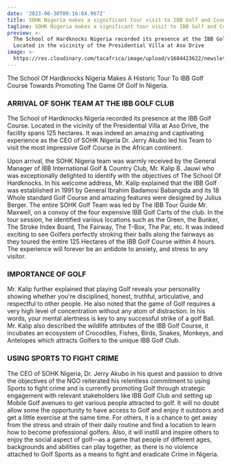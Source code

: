 ```yaml
---
date: '2023-06-30T09:16:04.967Z'
title: SOHK Nigeria makes a significant tour visit to IBB Golf and Country Club
tagline: SOHK Nigeria makes a significant tour visit to IBB Golf and Country Club
preview: >-
  The School of Hardknocks Nigeria recorded its presence at the IBB Golf Course.
  Located in the vicinity of the Presidential Villa at Aso Drive
image: >-
  https://res.cloudinary.com/tacafrica/image/upload/v1684423622/newsletters%20imager/new/NEWSLETTER-06_gixekp.png
---
```

The School Of Hardknocks Nigeria Makes A Historic Tour To IBB
Golf Course Towards Promoting The Game Of Golf In Nigeria.

### ARRIVAL OF SOHK TEAM AT THE IBB GOLF CLUB
The School of Hardknocks Nigeria recorded its presence at the IBB
Golf Course. Located in the vicinity of the Presidential Villa at Aso
Drive, the facility spans 125 hectares. It was indeed an amazing and
captivating experience as the CEO of SOHK Nigeria Dr. Jerry Akubo
led his Team to visit the most impressive Golf Course in the African
continent.

Upon arrival, the SOHK Nigeria team was warmly received by the
General Manager of IBB International Golf & Country Club, Mr.
Kalip B. Jauwi who was exceptionally delighted to identify with the
objectives of The School Of Hardknocks. In his welcome address,
Mr. Kalip explained that the IBB Golf was established in 1991 by
General Ibrahim Badamosi Babangida and its 18 Whole standard
Golf Course and amazing features were designed by Julius Berger.
The entire SOHK Golf Team was led by The IBB Tour Guide Mr. Maxwell,
on a convoy of the four expensive IBB Golf Carts of the club. In the tour
session, he identified various locations such as the Green, the Bunker,
The Stroke Index Board, The Fairway, The T-Box, The Par, etc. It was
indeed exciting to see Golfers perfectly stroking their balls along the
fairways as they toured the entire 125 Hectares of the IBB Golf Course
within 4 hours. The experience will forever be an antidote to anxiety, and
stress to any visitor.

### IMPORTANCE OF GOLF
Mr. Kalip further explained that playing Golf reveals your personality
showing whether you're disciplined, honest, truthful, articulative, and
respectful to other people. He also noted that the game of Golf requires
a very high level of concentration without any atom of distraction. In his
words, your mental alertness is key to any successful strike of a golf Ball.
Mr. Kalip also described the wildlife attributes of the IBB Golf Course, it
incubates an ecosystem of Crocodiles, Fishes, Birds, Snakes, Monkeys,
and Antelopes which attracts Golfers to the unique IBB Golf Club.

### USING SPORTS TO FIGHT CRIME
The CEO of SOHK Nigeria, Dr. Jerry Akubo in his quest and passion
to drive the objectives of the NGO reiterated his relentless
commitment to using Sports to fight crime and is currently
promoting Golf through strategic engagement with relevant
stakeholders like IBB Golf Club and setting up Mobile Golf avenues
to get various people attracted to golf.
It will no doubt allow some the opportunity to have access to Golf
and enjoy it outdoors and get a little exercise at the same time. For
others, it is a chance to get away from the stress and strain of their
daily routine and find a location to learn how to become
professional golfers. Also, it will instill and inspire others to enjoy
the social aspect of golf—as a game that people of different ages,
backgrounds and abilities can play together, as there is no violence
attached to Golf Sports as a means to fight and eradicate Crime in
Nigeria.
